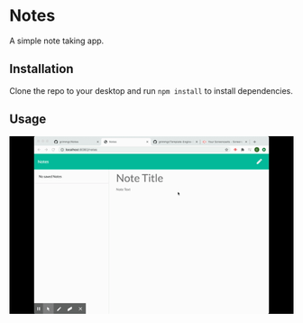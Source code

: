 # Notes
A simple note taking app.

## Installation
Clone the repo to your desktop and run `npm install` to install dependencies.
  
## Usage
![](public/assets/screencast.gif)
